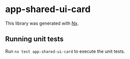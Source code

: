 # app-shared-ui-card

This library was generated with [Nx](https://nx.dev).

## Running unit tests

Run `nx test app-shared-ui-card` to execute the unit tests.
